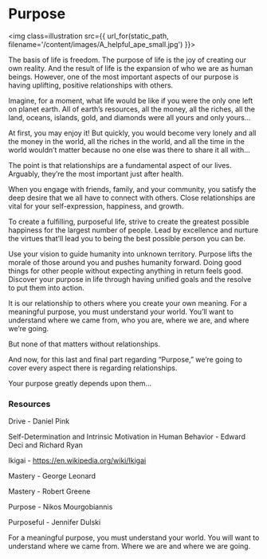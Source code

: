 ﻿# Purpose


<img class=illustration src={{ url_for(static_path, filename='/content/images/A_helpful_ape_small.jpg') }}></img>

The basis of life is freedom. The purpose of life is the joy of creating our own reality. And the result of life is the expansion of who we are as human beings. However, one of the most important aspects of our purpose is having uplifting, positive relationships with others.

Imagine, for a moment, what life would be like if you were the only one left on planet earth. All of earth’s resources, all the money, all the riches, all the land, oceans, islands, gold, and diamonds were all yours and only yours…

At first, you may enjoy it! But quickly, you would become very lonely and all the money in the world, all the riches in the world, and all the time in the world wouldn’t matter because no one else was there to share it all with… 

The point is that relationships are a fundamental aspect of our lives. Arguably, they’re the most important just after health. 

When you engage with friends, family, and your community, you satisfy the deep desire that we all have to connect with others. Close relationships are vital for your self-expression, happiness, and growth.

To create a fulfilling, purposeful life, strive to create the greatest possible happiness for the largest number of people. Lead by excellence and nurture the virtues that’ll lead you to being the best possible person you can be. 

Use your vision to guide humanity into unknown territory. Purpose lifts the morale of those around you and pushes humanity forward. Doing good things for other people without expecting anything in return feels good.
Discover your purpose in life through having unified goals and the resolve to put them into action. 

It is our relationship to others where you create your own meaning. For a meaningful purpose, you must understand your world. You’ll want to understand where we came from, who you are, where we are, and where we’re going. 

But none of that matters without relationships. 

And now, for this last and final part regarding “Purpose,” we’re going to cover every aspect there is regarding relationships. 

Your purpose greatly depends upon them…

### Resources

Drive - Daniel Pink

Self-Determination and Intrinsic Motivation in Human Behavior - Edward Deci and Richard Ryan

Ikigai - https://en.wikipedia.org/wiki/Ikigai

Mastery - George Leonard

Mastery - Robert Greene

Purpose - Nikos Mourgobiannis

Purposeful - Jennifer Dulski



For a meaningful purpose, you must understand your world. You will want to understand where we came from.
Where we are and where we are going.





